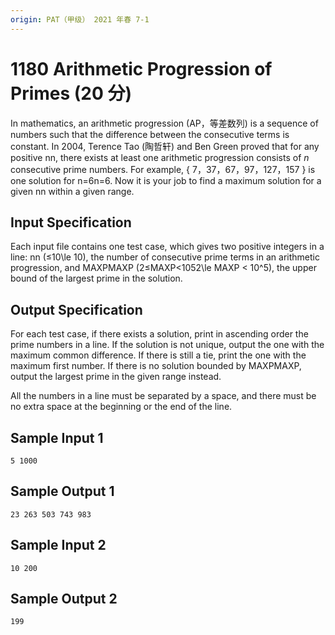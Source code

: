 ```yaml
---
origin: PAT（甲级） 2021 年春 7-1
---
```


# 1180 Arithmetic Progression of Primes (20 分)

In mathematics, an arithmetic progression (AP，等差数列) is a sequence of numbers such that the difference between the consecutive terms is constant. In 2004, Terence Tao (陶哲轩) and Ben Green proved that for any positive nn, there exists at least one arithmetic progression consists of $n$ consecutive prime numbers. For example, { 7，37，67，97，127，157 } is one solution for n\=6n=6. Now it is your job to find a maximum solution for a given nn within a given range.

## Input Specification

Each input file contains one test case, which gives two positive integers in a line: nn (≤10\\le 10), the number of consecutive prime terms in an arithmetic progression, and MAXPMAXP (2≤MAXP<1052\\le MAXP < 10^5), the upper bound of the largest prime in the solution.

## Output Specification

For each test case, if there exists a solution, print in ascending order the prime numbers in a line. If the solution is not unique, output the one with the maximum common difference. If there is still a tie, print the one with the maximum first number. If there is no solution bounded by MAXPMAXP, output the largest prime in the given range instead.

All the numbers in a line must be separated by a space, and there must be no extra space at the beginning or the end of the line.

## Sample Input 1

    5 1000

## Sample Output 1

    23 263 503 743 983

## Sample Input 2

    10 200

## Sample Output 2

    199
